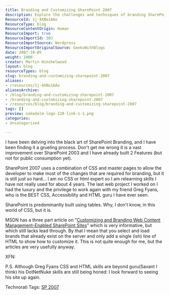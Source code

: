 ```yaml
---
title: Branding and Customizing SharePoint 2007
description: Explore the challenges and techniques of branding SharePoint 2007. Learn how to customize your site effectively with CSS and master pages for a unique look!
ResourceId: 1j-4XNo1AAo
ResourceType: blog
ResourceContentOrigin: Human
ResourceImport: true
ResourceImportId: 303
ResourceImportSource: Wordpress
ResourceImportOriginalSource: GeeksWithBlogs
date: 2007-10-05
weight: 1000
creator: Martin Hinshelwood
layout: blog
resourceTypes: blog
slug: branding-and-customizing-sharepoint-2007
aliases:
- /resources/1j-4XNo1AAo
aliasesArchive:
- /blog/branding-and-customizing-sharepoint-2007
- /branding-and-customizing-sharepoint-2007
- /resources/blog/branding-and-customizing-sharepoint-2007
tags: []
preview: nakedalm-logo-128-link-1-1.png
categories:
- Uncategorized

---
```

I have been delving into the black art of SharePoint Branding, and I have been finding it a grueling process. Don't get me wrong it is a vast improvement over SharePoint 2003 and I have already built 2 Features (but not for public consumption yet).

SharePoint 2007 uses a combination of CSS and master pages to allow the developer to make most of the changes that are required for branding, but it is still just so hard... I am no CSS or html expert so I am relearning skills I have not really used for about 4 years. The last web project I worked on I had the luxury and the privilege to work again with my friend Greg Fyans, who is the BEST CSS, Accessibility and HTML guru I have ever seen.

SharePoint is predominantly built using tables. Why, I don't know, in this world of CSS, but it is.

MSDN has a three part article on "[Customizing and Branding Web Content Management-Enabled SharePoint Sites](http://msdn2.microsoft.com/en-gb/library/aa830818.aspx)" which is very informative, but which still lacks lead through. By that I mean that you select and load brands that already exist on the server and only add a single (ish) line of HTML to show how to customize it. This is not quite enough for me, but the articles are very usefully anyway.

XFN:

P.S. Although Greg Fyans CSS and HTML skills are beyond guru(Savant I think) his DotNetNuke skills are still being honed: I look forward to seeing his site up again.

Technorati Tags: [SP 2007](http://technorati.com/tags/SP+2007)
